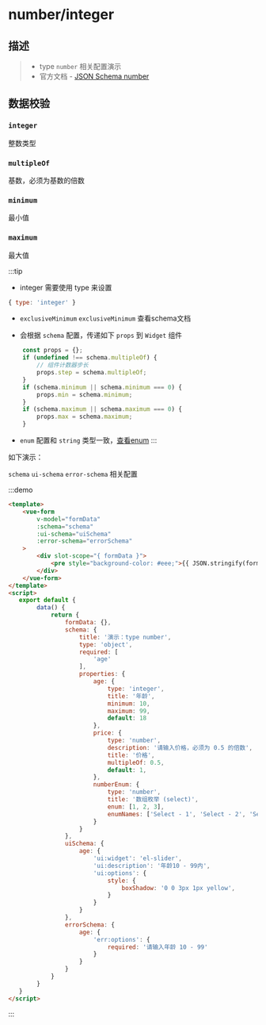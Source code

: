 # number/integer

## 描述
>* type `number` 相关配置演示
>* 官方文档 - [JSON Schema number](https://json-schema.org/understanding-json-schema/reference/numeric.html)


## 数据校验
### `integer`
整数类型

### `multipleOf`
基数，必须为基数的倍数

### `minimum`
最小值

### `maximum`
最大值


:::tip
* integer 需要使用 type 来设置

```js
{ type: 'integer' }
```

* `exclusiveMinimum` `exclusiveMinimum` 查看schema文档

* 会根据 `schema` 配置，传递如下 `props` 到 `Widget` 组件
```js
    const props = {};
    if (undefined !== schema.multipleOf) {
        // 组件计数器步长
        props.step = schema.multipleOf;
    }
    if (schema.minimum || schema.minimum === 0) {
        props.min = schema.minimum;
    }
    if (schema.maximum || schema.maximum === 0) {
        props.max = schema.maximum;
    }
```

* `enum` 配置和 `string` 类型一致，[查看enum](/zh/rules/string.html#enum)
:::

如下演示：

`schema` `ui-schema` `error-schema` 相关配置

:::demo
```html
<template>
    <vue-form
        v-model="formData"
        :schema="schema"
        :ui-schema="uiSchema"
        :error-schema="errorSchema"
    >
        <div slot-scope="{ formData }">
            <pre style="background-color: #eee;">{{ JSON.stringify(formData, null, 4) }}</pre>
        </div>
    </vue-form>
</template>
<script>
   export default {
        data() {
            return {
                formData: {},
                schema: {
                    title: '演示：type number',
                    type: 'object',
                    required: [
                        'age'
                    ],
                    properties: {
                        age: {
                            type: 'integer',
                            title: '年龄',
                            minimum: 10,
                            maximum: 99,
                            default: 18
                        },
                        price: {
                            type: 'number',
                            description: '请输入价格，必须为 0.5 的倍数',
                            title: '价格',
                            multipleOf: 0.5,
                            default: 1,
                        },
                        numberEnum: {
                            type: 'number',
                            title: '数组枚举 (select)',
                            enum: [1, 2, 3],
                            enumNames: ['Select - 1', 'Select - 2', 'Select - 3']
                        }
                    }
                },
                uiSchema: {
                    age: {
                        'ui:widget': 'el-slider',
                        'ui:description': '年龄10 - 99内',
                        'ui:options': {
                            style: {
                                boxShadow: '0 0 3px 1px yellow',
                            }
                        }
                    }
                },
                errorSchema: {
                    age: {
                        'err:options': {
                            required: '请输入年龄 10 - 99'
                        }
                    }
                }
            }
        }
   }
</script>
```
:::

